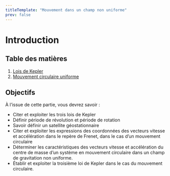 ```yaml
---
titleTemplate: "Mouvement dans un champ non uniforme"
prev: false
---
```


# Introduction

## Table des matières

1. [Lois de Kepler](lois-de-kepler.md)
2. [Mouvement circulaire uniforme](circulaire-uniforme.md)

## Objectifs

À l’issue de cette partie, vous devrez savoir :

- Citer et exploiter les trois lois de Kepler
- Définir période de révolution et période de rotation
- Savoir définir un satellite géostationnaire
- Citer et exploiter les expressions des coordonnées des vecteurs vitesse et accélération dans le repère de Frenet, dans le cas d’un mouvement circulaire
- Déterminer les caractéristiques des vecteurs vitesse et accélération du centre de masse d’un système en mouvement circulaire dans un champ de gravitation non uniforme.
- Établir et exploiter la troisième loi de Kepler dans le cas du mouvement circulaire.
